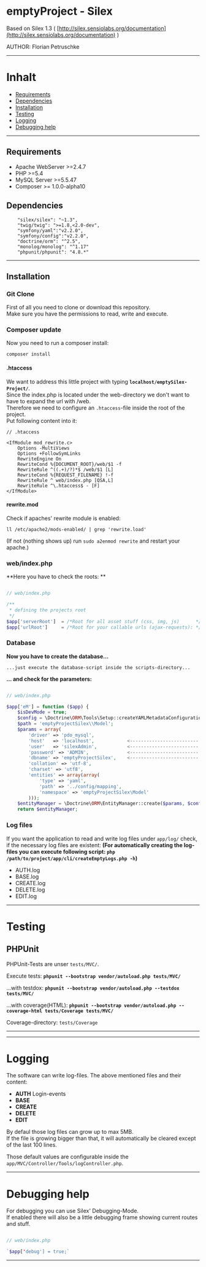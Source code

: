 # emptyProject - Silex

Based on Silex 1.3 ( [http://silex.sensiolabs.org/documentation](http://silex.sensiolabs.org/documentation) )

AUTHOR: Florian Petruschke

------

# Inhalt

* [Requirements](#requirements)
* [Dependencies](#dependencies)
* [Installation](#installation)
* [Testing](#testing)
* [Logging](#logging)
* [Debugging help](#debugging-help)

------

## Requirements

* Apache WebServer >=2.4.7
* PHP >=5.4
* MySQL Server >=5.5.47 
* Composer >= 1.0.0-alpha10

## Dependencies

```
    "silex/silex": "~1.3",  
    "twig/twig": ">=1.8,<2.0-dev",  
    "symfony/yaml":"v2.2.0",  
    "symfony/config":"v2.2.0",  
    "doctrine/orm": "^2.5",  
    "monolog/monolog": "^1.17"   
    "phpunit/phpunit": "4.8.*"  
``` 

------

## Installation

### Git Clone
First of all you need to clone or download this repository.  
Make sure you have the permissions to read, write and execute.  

### Composer update
Now you need to run a composer install:

`composer install`

#### .htaccess
We want to address this little project with typing **`localhost/emptySilex-Project/`**.  
Since the index.php is located under the web-directory we don't want to have to expand the url with /web.  
Therefore we need to configure an `.htaccess`-file inside the root of the project.  
Put following content into it:    

```
// .htaccess

<IfModule mod_rewrite.c>
    Options -MultiViews
    Options +FollowSymLinks
    RewriteEngine On
    RewriteCond %{DOCUMENT_ROOT}/web/$1 -f
    RewriteRule ^((.+)/?)*$ /web/$1 [L]
    RewriteCond %{REQUEST_FILENAME} !-f
    RewriteRule ^ web/index.php [QSA,L]
    RewriteRule ^\.htaccess$ - [F]
</IfModule>

```

#### rewrite.mod
Check if apaches' rewrite module is enabled: 

`ll /etc/apache2/mods-enabled/ | grep 'rewrite.load'` 

(If not (nothing shows up) run `sudo a2enmod rewrite` and restart your apache.)

### web/index.php  

**Here you have to check the roots: **

```php

// web/index.php

/**
 * defining the projects root
 */
$app['serverRoot']  = /*Root for all asset stuff (css, img, js)      */ "/emptyProjectSilex/web/";
$app['urlRoot']     = /*Root for your callable urls (ajax-requests): */ "/emptyProjectSilex/";

```

### Database

**Now you have to create the database...**   

    ...just execute the database-script inside the scripts-directory...

**... and check for the parameters:**


```php

// web/index.php

$app['eM'] = function ($app) {
    $isDevMode = true;
    $config = \Doctrine\ORM\Tools\Setup::createYAMLMetadataConfiguration(array(__DIR__ . "/../app/config/mapping"), $isDevMode);
    $path = 'emptyProjectSilex\\Model';
    $params = array(
        'driver' => 'pdo_mysql',
        'host'   => 'localhost',            <------------------------- HERE
        'user'   => 'silexAdmin',           <------------------------- HERE
        'password' => 'ADMIN',              <------------------------- HERE AND
        'dbname' => 'emptyProjectSilex',    <------------------------- HERE
        'collation' => 'utf-8',
        'charset' => 'utf8',
        'entities' => array(array(
            'type' => 'yaml',
            'path' => '../config/mapping',
            'namespace' => 'emptyProjectSilex\Model'
        )));
    $entityManager = \Doctrine\ORM\EntityManager::create($params, $config);
    return $entityManager;


```

### Log files
If you want the application to read and write log files under `app/log/` check, if the necessary log files are existent:
**(For automatically creating the log-files you can execute following script: `php /path/to/project/app/cli/createEmptyLogs.php -h`)**

* AUTH.log
* BASE.log
* CREATE.log
* DELETE.log
* EDIT.log

------

# Testing

## PHPUnit

PHPUnit-Tests are unser `tests/MVC/`.

Execute tests: **`phpunit --bootstrap vendor/autoload.php tests/MVC/`**

...with testdox: **`phpunit --bootstrap vendor/autoload.php --testdox tests/MVC/`**

...with coverage(HTML): **`phpunit --bootstrap vendor/autoload.php --coverage-html tests/Coverage tests/MVC/`**

Coverage-directory: `tests/Coverage`

------


------

# Logging

The software can write log-files. The above mentioned files and their content:  

* **AUTH** Login-events
* **BASE** <could be something like changing base data>
* **CREATE** <could be something like creating users>
* **DELETE** <could be something like deleting users>
* **EDIT** <could be something like editing users> 
 
By defaul those log files can grow up to max 5MB.  
If the file is growing bigger than that, it will automatically be cleared except of the last 100 lines.  

Those default values are configurable inside the `app/MVC/Controller/Tools/logController.php`.

------

# Debugging help

For debugging you can use Silex' Debugging-Mode.  
If enabled there will also be a little debugging frame showing current routes and stuff.

```php

// web/index.php

`$app['debug'] = true;`

```

------